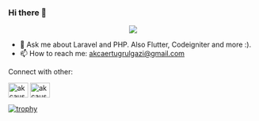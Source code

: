 ### Hi there 👋

<p align="center">
    <img src="https://github-readme-stats.vercel.app/api?username=akcauser&show_icons=true&theme=radical">
</p>

- 💬 Ask me about Laravel and PHP. Also Flutter, Codeigniter and more :).
- 📫 How to reach me: akcaertugrulgazi@gmail.com

Connect with other: 

<a href="https://twitter.com/akcauser" target="blank"><img align="center" src="https://raw.githubusercontent.com/rahuldkjain/github-profile-readme-generator/master/src/images/icons/Social/twitter.svg" alt="akcauser" height="30" width="40" /></a>
<a href="https://linkedin.com/in/akcauser" target="blank"><img align="center" src="https://raw.githubusercontent.com/rahuldkjain/github-profile-readme-generator/master/src/images/icons/Social/linked-in-alt.svg" alt="akcauser" height="30" width="40" /></a>


[![trophy](https://github-profile-trophy.vercel.app/?username=akcauser&theme=monokai&row=2&column=3)](https://github.com/ryo-ma/github-profile-trophy)



<!--
**akcauser/akcauser** is a ✨ _special_ ✨ repository because its `README.md` (this file) appears on your GitHub profile.

Here are some ideas to get you started:

- 🔭 I’m currently working on ...
- 🌱 I’m currently learning ...
- 👯 I’m looking to collaborate on ...
- 🤔 I’m looking for help with ...
- 😄 Pronouns: ...
- ⚡ Fun fact: ...
-->
